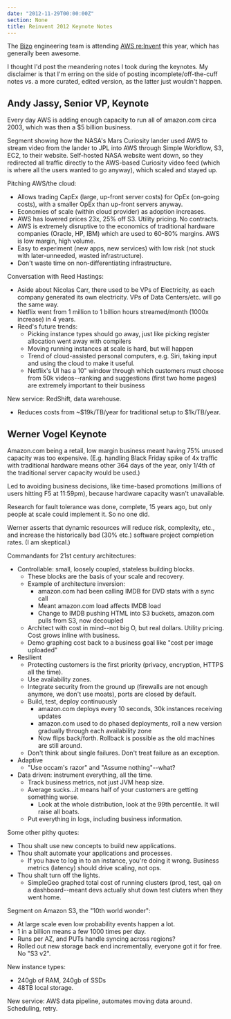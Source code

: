 ```yaml
---
date: "2012-11-29T00:00:00Z"
section: None
title: Reinvent 2012 Keynote Notes
---
```



The [Bizo](http://www.bizo.com) engineering team is attending [AWS re:Invent](https://reinvent.awsevents.com/) this year, which has generally been awesome.

I thought I'd post the meandering notes I took during the keynotes. My disclaimer is that I'm erring on the side of posting incomplete/off-the-cuff notes vs. a more curated, edited version, as the latter just wouldn't happen.

Andy Jassy, Senior VP, Keynote
------------------------------

Every day AWS is adding enough capacity to run all of amazon.com circa 2003, which was then a $5 billion business.

Segment showing how the NASA's Mars Curiosity lander used AWS to stream video from the lander to JPL into AWS through Simple Workflow, S3, EC2, to their website. Self-hosted NASA website went down, so they redirected all traffic directly to the AWS-based Curiosity video feed (which is where all the users wanted to go anyway), which scaled and stayed up.

Pitching AWS/the cloud:

* Allows trading CapEx (large, up-front server costs) for OpEx (on-going costs), with a smaller OpEx than up-front servers anyway.
* Economies of scale (within cloud provider) as adoption increases.
* AWS has lowered prices 23x, 25% off S3. Utility pricing. No contracts.
* AWS is extremely disruptive to the economics of traditional hardware companies (Oracle, HP, IBM) which are used to 60-80% margins. AWS is low margin, high volume.
* Easy to experiment (new apps, new services) with low risk (not stuck with later-unneeded, wasted infrastructure).
* Don't waste time on non-differentiating infrastructure.

Conversation with Reed Hastings:

* Aside about Nicolas Carr, there used to be VPs of Electricity, as each company generated its own electricity. VPs of Data Centers/etc. will go the same way.
* Netflix went from 1 million to 1 billion hours streamed/month (1000x increase) in 4 years.
* Reed's future trends:
  * Picking instance types should go away, just like picking register allocation went away with compilers
  * Moving running instances at scale is hard, but will happen
  * Trend of cloud-assisted personal computers, e.g. Siri, taking input and using the cloud to make it useful.
  * Netflix's UI has a 10" window through which customers must choose from 50k videos--ranking and suggestions (first two home pages) are extremely important to their business

New service: RedShift, data warehouse.

* Reduces costs from ~$19k/TB/year for traditional setup to $1k/TB/year.

Werner Vogel Keynote
--------------------

Amazon.com being a retail, low margin business meant having 75% unused capacity was too expensive. (E.g. handling Black Friday spike of 4x traffic with traditional hardware means other 364 days of the year, only 1/4th of the traditional server capacity would be used.)

Led to avoiding business decisions, like time-based promotions (millions of users hitting F5 at 11:59pm), because hardware capacity wasn't unavailable.

Research for fault tolerance was done, complete, 15 years ago, but only people at scale could implement it. So no one did.

Werner asserts that dynamic resources will reduce risk, complexity, etc., and increase the historically bad (30% etc.) software project completion rates. (I am skeptical.)

Commandants for 21st century architectures:

* Controllable: small, loosely coupled, stateless building blocks.
  * These blocks are the basis of your scale and recovery.
  * Example of architecture inversion:
    * amazon.com had been calling IMDB for DVD stats with a sync call
    * Meant amazon.com load affects IMDB load
    * Change to IMDB pushing HTML into S3 buckets, amazon.com pulls from S3, now decoupled
  * Architect with cost in mind--not big O, but real dollars. Utility pricing. Cost grows inline with business.
  * Demo graphing cost back to a business goal like "cost per image uploaded"
* Resilient
  * Protecting customers is the first priority (privacy, encryption, HTTPS all the time).
  * Use availability zones.
  * Integrate security from the ground up (firewalls are not enough anymore, we don't use moats), ports are closed by default.
  * Build, test, deploy continuously
    * amazon.com deploys every 10 seconds, 30k instances receiving updates
    * amazon.com used to do phased deployments, roll a new version gradually through each availability zone
    * Now flips back/forth. Rollback is possible as the old machines are still around.
  * Don't think about single failures. Don't treat failure as an exception.
* Adaptive
  * "Use occam's razor" and "Assume nothing"--what?
* Data driven: instrument everything, all the time.
  * Track business metrics, not just JVM heap size.
  * Average sucks...it means half of your customers are getting something worse.
    * Look at the whole distribution, look at the 99th percentile. It will raise all boats.
  * Put everything in logs, including business information.

Some other pithy quotes:

* Thou shalt use new concepts to build new applications.
* Thou shalt automate your applications and processes.
  * If you have to log in to an instance, you're doing it wrong. Business metrics (latency) should drive scaling, not ops.
* Thou shalt turn off the lights.
  * SimpleGeo graphed total cost of running clusters (prod, test, qa) on a dashboard--meant devs actually shut down test cluters when they went home.

Segment on Amazon S3, the "10th world wonder":

* At large scale even low probability events happen a lot.
* 1 in a billion means a few 1000 times per day.
* Runs per AZ, and PUTs handle syncing across regions?
* Rolled out new storage back end incrementally, everyone got it for free. No "S3 v2".

New instance types:

* 240gb of RAM, 240gb of SSDs
* 48TB local storage.

New service: AWS data pipeline, automates moving data around. Scheduling, retry.

